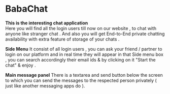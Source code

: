 # BabaChat

**This is the interesting chat application**  
Here you will find all the login users till now on our website , to chat with anyone like stranger chat .
And also you will get End-to-End private chatting availability with extra feature of storage of your chats .

**Side Menu**
It consist of all login users , you can ask your friend / partner to login on our platform and in real time they will appear in that Side menu box , you can search accordingly their email ids & by clicking on it "Start the chat" & enjoy .

**Main message panel**
There is a textarea and send button below the screen to which you can send the messages to the respected person privately ( just like another messaging apps do ).